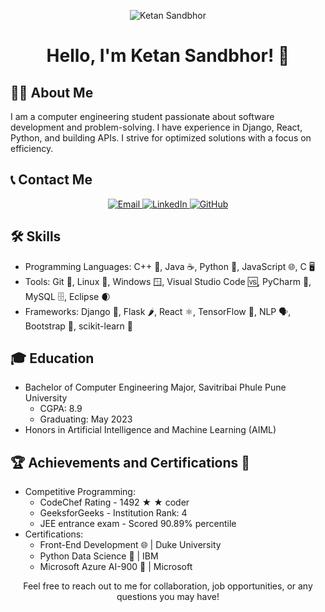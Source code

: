 <!-- Add your profile image here -->
<p align="center">
  <img src="https://example.com/profile-image.png" alt="Ketan Sandbhor">
</p>

<h1 align="center">Hello, I'm Ketan Sandbhor! 👋</h1>

<h2>👨‍💻 About Me</h2>
<p>
  I am a computer engineering student passionate about software development and problem-solving. I have experience in Django, React, Python, and building APIs. I strive for optimized solutions with a focus on efficiency.
</p>

<h2>📞 Contact Me</h2>
<p align="center">
  <a href="mailto:ketansandbhor32@gmail.com">
    <img src="https://example.com/email-icon.png" alt="Email">
  </a>
  <a href="https://www.linkedin.com/in/ketan-sandbhor-7083/">
    <img src="https://example.com/linkedin-icon.png" alt="LinkedIn">
  </a>
  <a href="https://github.com/ketan70">
    <img src="https://example.com/github-icon.png" alt="GitHub">
  </a>
</p>

<h2>🛠️ Skills</h2>
<ul>
  <li>Programming Languages: C++ 🌟, Java ☕, Python 🐍, JavaScript 🌐, C 🖥️</li>
  <li>Tools: Git 🐙, Linux 🐧, Windows 🪟, Visual Studio Code 🆚, PyCharm 🐍, MySQL 🗄️, Eclipse 🌒</li>
  <li>Frameworks: Django 🎸, Flask 🌶️, React ⚛️, TensorFlow 🧠, NLP 🗣️, Bootstrap 🌈, scikit-learn 🧮</li>
</ul>

<h2>🎓 Education</h2>
<ul>
  <li>
    Bachelor of Computer Engineering Major, Savitribai Phule Pune University
    <ul>
      <li>CGPA: 8.9</li>
      <li>Graduating: May 2023</li>
    </ul>
  </li>
  <li>Honors in Artificial Intelligence and Machine Learning (AIML)</li>
</ul>

<h2>🏆 Achievements and Certifications 🎯</h2>
<ul>
  <li>
    Competitive Programming:
    <ul>
      <li>CodeChef Rating - 1492 ★ ★ coder</li>
      <li>GeeksforGeeks - Institution Rank: 4</li>
      <li>JEE entrance exam - Scored 90.89% percentile</li>
    </ul>
  </li>
  <li>
    Certifications:
    <ul>
      <li>Front-End Development 🌐   | Duke University</li>
      <li>Python Data Science 🐍     | IBM</li>
      <li>Microsoft Azure AI-900 🤖  | Microsoft</li>
    </ul>
  </li>
</ul>

<p align="center">Feel free to reach out to me for collaboration, job opportunities, or any questions you may have!</p>
